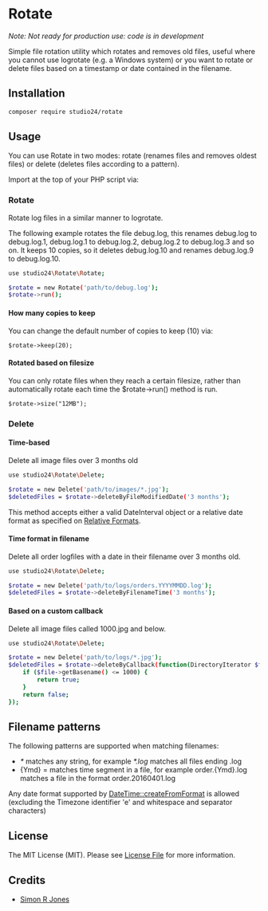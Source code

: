 # Rotate

_Note: Not ready for production use: code is in development_

Simple file rotation utility which rotates and removes old files, useful where you cannot use logrotate (e.g. a Windows system) 
or you want to rotate or delete files based on a timestamp or date contained in the filename. 

## Installation

```sh
composer require studio24/rotate
```

## Usage

You can use Rotate in two modes: rotate (renames files and removes oldest files) or delete (deletes files according to a pattern).

Import at the top of your PHP script via:

### Rotate

Rotate log files in a similar manner to logrotate.

The following example rotates the file debug.log, this renames debug.log to debug.log.1, debug.log.1 to debug.log.2, debug.log.2 to 
debug.log.3 and so on. It keeps 10 copies, so it deletes debug.log.10 and renames debug.log.9 to debug.log.10.

```sh
use studio24\Rotate\Rotate;

$rotate = new Rotate('path/to/debug.log');
$rotate->run();
```

#### How many copies to keep

You can change the default number of copies to keep (10) via:

```
$rotate->keep(20);
```

#### Rotated based on filesize
You can only rotate files when they reach a certain filesize, rather than automatically rotate each time the $rotate->run() method is run.
 
```
$rotate->size("12MB");
```

### Delete

#### Time-based
Delete all image files over 3 months old 

```sh
use studio24\Rotate\Delete;

$rotate = new Delete('path/to/images/*.jpg');
$deletedFiles = $rotate->deleteByFileModifiedDate('3 months');
```

This method accepts either a valid DateInterval object or a relative date format as specified on 
[Relative Formats](http://php.net/manual/en/datetime.formats.relative.php).

#### Time format in filename
Delete all order logfiles with a date in their filename over 3 months old.

```sh
use studio24\Rotate\Delete;

$rotate = new Delete('path/to/logs/orders.YYYYMMDD.log');
$deletedFiles = $rotate->deleteByFilenameTime('3 months');
```

#### Based on a custom callback 
Delete all image files called 1000.jpg and below.

```sh
use studio24\Rotate\Delete;

$rotate = new Delete('path/to/logs/*.jpg');
$deletedFiles = $rotate->deleteByCallback(function(DirectoryIterator $file){
    if ($file->getBasename() <= 1000) {
        return true;
    } 
    return false;
});
```

## Filename patterns

The following patterns are supported when matching filenames:

* _*_ matches any string, for example _*.log_ matches all files ending .log
* {Ymd} = matches time segment in a file, for example order.{Ymd}.log matches a file in the format order.20160401.log

Any date format supported by [DateTime::createFromFormat](http://php.net/datetime.createfromformat) is allowed 
(excluding the Timezone identifier 'e' and whitespace and separator characters)

## License

The MIT License (MIT). Please see [License File](LICENSE.md) for more information.

## Credits

- [Simon R Jones](https://github.com/simonrjones)